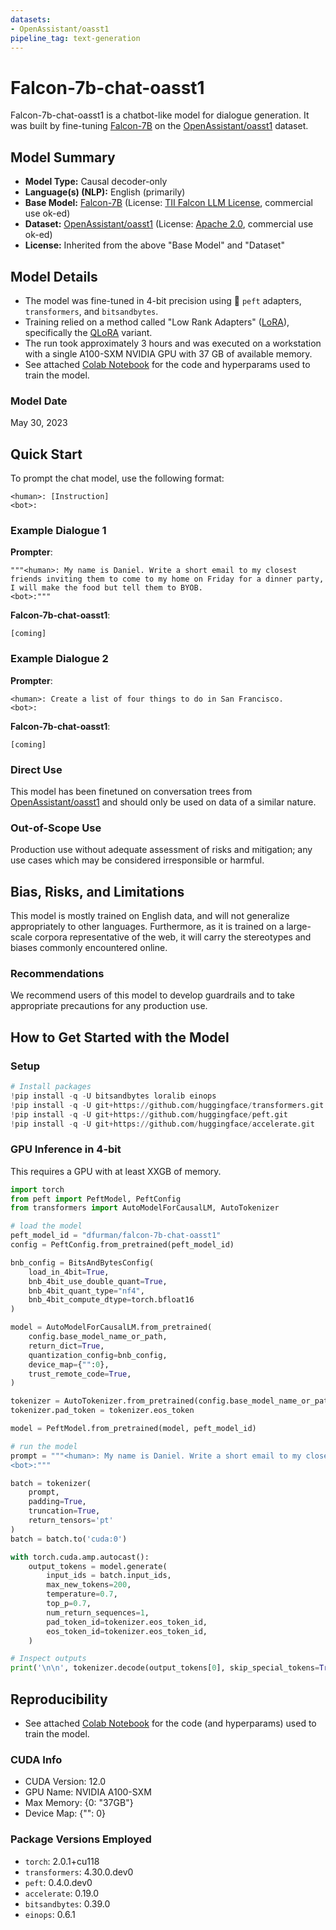 ```yaml
---
datasets:
- OpenAssistant/oasst1
pipeline_tag: text-generation
---
```


# Falcon-7b-chat-oasst1

Falcon-7b-chat-oasst1 is a chatbot-like model for dialogue generation. It was built by fine-tuning [Falcon-7B](https://huggingface.co/tiiuae/falcon-7b) on the [OpenAssistant/oasst1](https://huggingface.co/datasets/OpenAssistant/oasst1) dataset. 

## Model Summary

- **Model Type:** Causal decoder-only
- **Language(s) (NLP):** English (primarily)
- **Base Model:** [Falcon-7B](https://huggingface.co/tiiuae/falcon-7b) (License: [TII Falcon LLM License](https://huggingface.co/tiiuae/falcon-7b#license), commercial use ok-ed)
- **Dataset:** [OpenAssistant/oasst1](https://huggingface.co/datasets/OpenAssistant/oasst1) (License: [Apache 2.0](https://huggingface.co/datasets/OpenAssistant/oasst1/blob/main/LICENSE), commercial use ok-ed)
- **License:** Inherited from the above "Base Model" and "Dataset"

## Model Details

- The model was fine-tuned in 4-bit precision using 🤗 `peft` adapters, `transformers`, and `bitsandbytes`.
- Training relied on a method called "Low Rank Adapters" ([LoRA](https://arxiv.org/pdf/2106.09685.pdf)), specifically the [QLoRA](https://arxiv.org/abs/2305.14314) variant.
- The run took approximately 3 hours and was executed on a workstation with a single A100-SXM NVIDIA GPU with 37 GB of available memory.
- See attached [Colab Notebook](https://huggingface.co/dfurman/falcon-7b-chat-oasst1/blob/main/finetune_falcon7b_oasst1_with_bnb_peft.ipynb) for the code and hyperparams used to train the model. 

### Model Date

May 30, 2023

## Quick Start

To prompt the chat model, use the following format:

```
<human>: [Instruction]
<bot>:
```

### Example Dialogue 1

**Prompter**:
```
"""<human>: My name is Daniel. Write a short email to my closest friends inviting them to come to my home on Friday for a dinner party, I will make the food but tell them to BYOB.
<bot>:"""
```

**Falcon-7b-chat-oasst1**:
```
[coming]
```

### Example Dialogue 2

**Prompter**:
```
<human>: Create a list of four things to do in San Francisco.
<bot>:
```

**Falcon-7b-chat-oasst1**:
```
[coming]
```

### Direct Use

This model has been finetuned on conversation trees from [OpenAssistant/oasst1](https://huggingface.co/datasets/OpenAssistant/oasst1) and should only be used on data of a similar nature.

### Out-of-Scope Use

Production use without adequate assessment of risks and mitigation; any use cases which may be considered irresponsible or harmful. 

## Bias, Risks, and Limitations

This model is mostly trained on English data, and will not generalize appropriately to other languages. Furthermore, as it is trained on a large-scale corpora representative of the web, it will carry the stereotypes and biases commonly encountered online.

### Recommendations

We recommend users of this model to develop guardrails and to take appropriate precautions for any production use.

## How to Get Started with the Model

### Setup
```python
# Install packages
!pip install -q -U bitsandbytes loralib einops
!pip install -q -U git+https://github.com/huggingface/transformers.git 
!pip install -q -U git+https://github.com/huggingface/peft.git
!pip install -q -U git+https://github.com/huggingface/accelerate.git
```

### GPU Inference in 4-bit

This requires a GPU with at least XXGB of memory.

```python
import torch
from peft import PeftModel, PeftConfig
from transformers import AutoModelForCausalLM, AutoTokenizer

# load the model
peft_model_id = "dfurman/falcon-7b-chat-oasst1"
config = PeftConfig.from_pretrained(peft_model_id)

bnb_config = BitsAndBytesConfig(
    load_in_4bit=True,
    bnb_4bit_use_double_quant=True,
    bnb_4bit_quant_type="nf4",
    bnb_4bit_compute_dtype=torch.bfloat16
)

model = AutoModelForCausalLM.from_pretrained(
    config.base_model_name_or_path,
    return_dict=True,
    quantization_config=bnb_config,
    device_map={"":0},
    trust_remote_code=True,
)

tokenizer = AutoTokenizer.from_pretrained(config.base_model_name_or_path)
tokenizer.pad_token = tokenizer.eos_token

model = PeftModel.from_pretrained(model, peft_model_id)

# run the model
prompt = """<human>: My name is Daniel. Write a short email to my closest friends inviting them to come to my home on Friday for a dinner party, I will make the food but tell them to BYOB.
<bot>:"""

batch = tokenizer(
    prompt,
    padding=True,
    truncation=True,
    return_tensors='pt'
)
batch = batch.to('cuda:0')

with torch.cuda.amp.autocast():
    output_tokens = model.generate(
        input_ids = batch.input_ids, 
        max_new_tokens=200,
        temperature=0.7,
        top_p=0.7,
        num_return_sequences=1,
        pad_token_id=tokenizer.eos_token_id,
        eos_token_id=tokenizer.eos_token_id,
    )

# Inspect outputs
print('\n\n', tokenizer.decode(output_tokens[0], skip_special_tokens=True))
```

## Reproducibility

- See attached [Colab Notebook](https://huggingface.co/dfurman/falcon-7b-chat-oasst1/blob/main/finetune_falcon7b_oasst1_with_bnb_peft.ipynb) for the code (and hyperparams) used to train the model. 

### CUDA Info

- CUDA Version: 12.0
- GPU Name: NVIDIA A100-SXM
- Max Memory: {0: "37GB"}
- Device Map: {"": 0}

### Package Versions Employed

- `torch`: 2.0.1+cu118
- `transformers`: 4.30.0.dev0
- `peft`: 0.4.0.dev0
- `accelerate`: 0.19.0
- `bitsandbytes`: 0.39.0
- `einops`: 0.6.1
